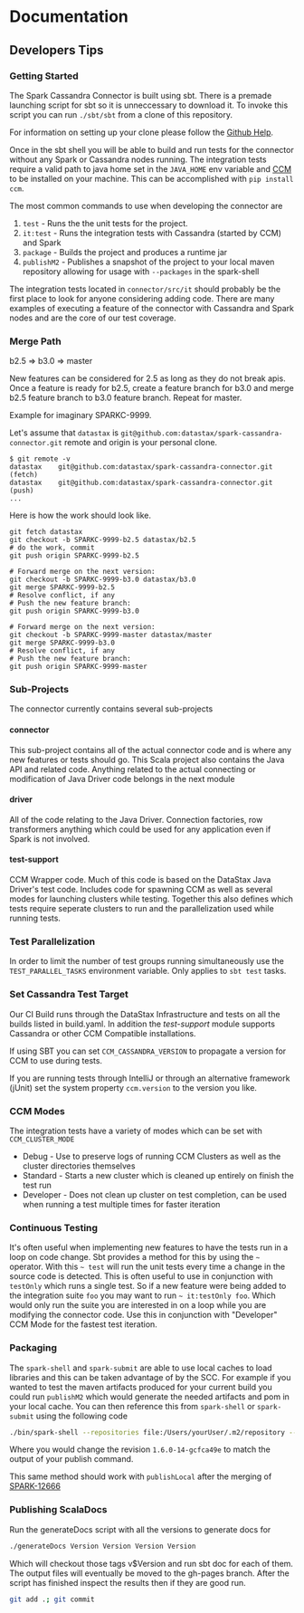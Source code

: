 # Documentation

## Developers Tips

### Getting Started

The Spark Cassandra Connector is built using sbt. There is a premade
launching script for sbt so it is unneccessary to download it. To invoke
this script you can run `./sbt/sbt` from a clone of this repository.

For information on setting up your clone please follow the [Github 
Help](https://help.github.com/articles/cloning-a-repository/).

Once in the sbt shell you will be able to build and run tests for the
connector without any Spark or Cassandra nodes running. The integration tests 
require a valid path to java home set in the `JAVA_HOME` env variable and 
[CCM](https://github.com/riptano/ccm) to be installed on your machine. 
This can be accomplished with `pip install ccm`.
 
The most common commands to use when developing the connector are

1. `test` - Runs the the unit tests for the project.
2. `it:test` - Runs the integration tests with Cassandra (started by CCM) and Spark
3. `package` - Builds the project and produces a runtime jar
4. `publishM2` - Publishes a snapshot of the project to your local maven repository allowing for usage with `--packages` in the spark-shell

The integration tests located in `connector/src/it` should
probably be the first place to look for anyone considering adding code.
There are many examples of executing a feature of the connector with
Cassandra and Spark nodes and are the core of our test coverage.

### Merge Path

b2.5 => b3.0 => master

New features can be considered for 2.5 as long as they do not break apis.
Once a feature is ready for b2.5, create a feature branch for b3.0 and merge
b2.5 feature branch to b3.0 feature branch. Repeat for master. 

Example for imaginary SPARKC-9999.

Let's assume that `datastax` is `git@github.com:datastax/spark-cassandra-connector.git` remote 
and origin is your personal clone.
```shell
$ git remote -v
datastax	git@github.com:datastax/spark-cassandra-connector.git (fetch)
datastax	git@github.com:datastax/spark-cassandra-connector.git (push)
...
```

Here is how the work should look like.

```shell
git fetch datastax
git checkout -b SPARKC-9999-b2.5 datastax/b2.5
# do the work, commit
git push origin SPARKC-9999-b2.5
 
# Forward merge on the next version:
git checkout -b SPARKC-9999-b3.0 datastax/b3.0
git merge SPARKC-9999-b2.5
# Resolve conflict, if any
# Push the new feature branch:
git push origin SPARKC-9999-b3.0
 
# Forward merge on the next version:
git checkout -b SPARKC-9999-master datastax/master
git merge SPARKC-9999-b3.0
# Resolve conflict, if any
# Push the new feature branch:
git push origin SPARKC-9999-master
```

### Sub-Projects

The connector currently contains several sub-projects

#### connector
This sub-project contains all of the actual connector code and is where
any new features or tests should go. This Scala project also contains the
Java API and related code. Anything related to the actual connecting or modification
of Java Driver code belongs in the next module

#### driver
All of the code relating to the Java Driver. Connection factories, row transformers
anything which could be used for any application even if Spark is not involved.


#### test-support
CCM Wrapper code. Much of this code is based on the DataStax Java Driver's test code.
Includes code for spawning CCM as well as several modes for launching clusters
while testing. Together this also defines which tests require seperate clusters to
run and the parallelization used while running tests.

### Test Parallelization

In order to limit the number of test groups running simultaneously use the
`TEST_PARALLEL_TASKS` environment variable. Only applies to `sbt test` tasks.

### Set Cassandra Test Target
Our CI Build runs through the DataStax Infrastructure and tests on all the builds
listed in build.yaml. In addition the _test-support_ module supports Cassandra
or other CCM Compatible installations.

If using SBT you can set
`CCM_CASSANDRA_VERSION` to propagate a version for CCM to use during tests.

If you are running tests through IntelliJ or through an alternative framework (jUnit)
set the system property `ccm.version` to the version you like.

### CCM Modes
The integration tests have a variety of modes which can be set with `CCM_CLUSTER_MODE`

* Debug - Use to preserve logs of running CCM Clusters as well as the cluster directories themselves
* Standard - Starts a new cluster which is cleaned up entirely on finish the test run
* Developer - Does not clean up cluster on test completion, can be used when running a test multiple times for faster iteration

### Continuous Testing

It's often useful when implementing new features to have the tests run
in a loop on code change. Sbt provides a method for this by using the
`~` operator. With this `~ test` will run the unit tests every time a
change in the source code is detected. This is often useful to use in
conjunction with `testOnly` which runs a single test. So if a new feature
were being added to the integration suite `foo` you may want to run
`~ it:testOnly foo`. Which would only run the suite you are interested in
on a loop while you are modifying the connector code. Use this in conjunction
with "Developer" CCM Mode for the fastest test iteration.

### Packaging

The `spark-shell` and `spark-submit` are able to use local caches to load
libraries and this can be taken advantage of by the SCC. For example
if you wanted to test the maven artifacts produced for your current build
you could run `publishM2` which would generate the needed artifacts and
pom in your local cache. You can then reference this from `spark-shell`
or `spark-submit` using the following code 
```bash
./bin/spark-shell --repositories file:/Users/yourUser/.m2/repository --packages com.datastax.spark:spark-cassandra-connector_2.10:1.6.0-14-gcfca49e
```
Where you would change the revision `1.6.0-14-gcfca49e` to match the output
of your publish command. 

This same method should work with `publishLocal`
after the merging of [SPARK-12666](https://issues.apache.org/jira/browse/SPARK-12666)


### Publishing ScalaDocs

Run the generateDocs script with all the versions to generate docs for

```bash
./generateDocs Version Version Version Version
```
Which will checkout those tags v$Version and run sbt doc for each of them.
The output files will eventually be moved to the gh-pages branch. After the
script has finished inspect the results then if they are good run.

```bash
git add .; git commit
```
